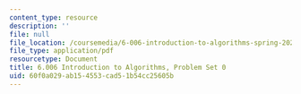 ```yaml
---
content_type: resource
description: ''
file: null
file_location: /coursemedia/6-006-introduction-to-algorithms-spring-2020/60f0a029ab154553cad51b54cc25605b_MIT6_006S20_ps0-questions.pdf
file_type: application/pdf
resourcetype: Document
title: 6.006 Introduction to Algorithms, Problem Set 0
uid: 60f0a029-ab15-4553-cad5-1b54cc25605b
---
```

